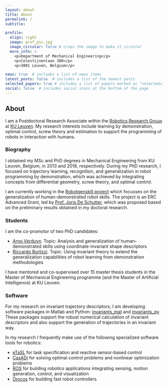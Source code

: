 ```yaml
---
layout: about
title: About
permalink: /
subtitle:

profile:
  align: right
  image: prof_pic.jpg
  image_circular: false # crops the image to make it circular
  more_info: >
    <p>Department of Mechanical Engineering</p>
    <p>Celestijnenlaan 300</p>
    <p>3001 Leuven, Belgium</p>

news: true  # includes a list of news items
latest_posts: false  # includes a list of the newest posts
selected_papers: true # includes a list of papers marked as "selected={true}"
social: false  # includes social icons at the bottom of the page
---
```


## About

I am a Postdoctoral Research Associate within the <a href='https://www.mech.kuleuven.be/en/pma/research/robotics'>Robotics Research Group</a> at <a href='https://www.kuleuven.be'>KU Leuven</a>. My research interests include learning by demonstration, optimal control, screw theory and estimation to support the programming of robots in interaction with humans.

### Biography

I obtained my MSc and PhD degrees in Mechanical Engineering from KU Leuven, Belgium, in 2013 and 2018, respectively. During my PhD research, I focused on trajectory learning, recognition, and generalization in robot programming by demonstration, which was achieved by integrating concepts from differential geometry, screw theory, and optimal control. 

I am currently working in the [Robotgenskill project](https://robotgenskill.pages.gitlab.kuleuven.be/) which focusses on the generalization of human-demonstrated robot skills. The project is an ERC Advanced Grant, led by [Prof. Joris De Schutter](https://www.kuleuven.be/wieiswie/en/person/00011419), which was proposed based on the preliminary results obtained in my doctoral research.

### Students

I am the co-promotor of two PhD candidates:
- [Arno Verduyn](http://www.kuleuven.be/wieiswie/en/person/0140902). Topic: Analysis and generalization of human-demonstrated skills using coordinate-invariant shape descriptors
- [Riccardo Burlizzi](http://www.kuleuven.be/wieiswie/en/person/0148800). Topic: Using invariant theory to extend the generalization capabilities of robot learning from demonstration methodologies

I have mentored and co-supervised over 15 master thesis students in the Master of Mechanical Engineering programme (and the Master of Artificial Intelligence) at KU Leuven.

### Software

For my research on invariant trajectory descriptors, I am developing software packages in Matlab and Python: [invariants_mat](https://github.com/maximvochten/invariants_mat) and [invariants_py](https://github.com/maximvochten/invariants_py).  These packages support the robust numerical calculation of invariant descriptors and also support the generation of trajectories in an invariant way.

In my research I frequently make use of the following specialized software tools for robotics: 
- [eTaSL](https://etasl.pages.gitlab.kuleuven.be/) for task specification and reactive sensor-based control
- [CasADi](https://web.casadi.org/) for solving optimal control problems and nonlinear optimization problems
- [ROS](https://www.ros.org/) for building robotics applications integrating sensing, motion generation, control, and visualization
- [Orocos](https://orocos.org/) for building fast robot controllers

